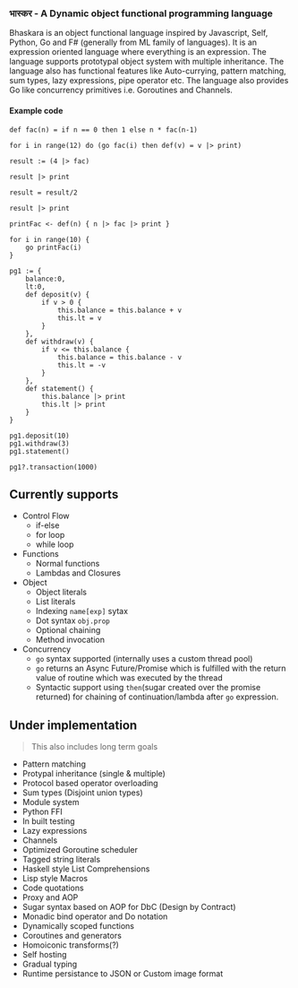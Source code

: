 ### भास्कर - A Dynamic object functional programming language

Bhaskara is an object functional language inspired by Javascript, Self, Python, Go and F# (generally from ML family of languages). It is an expression oriented language where everything is an expression. The language supports prototypal object system with multiple inheritance. The language also has functional features like Auto-currying, pattern matching, sum types, lazy expressions, pipe operator etc. The language also provides Go like concurrency primitives i.e. Goroutines and Channels.

#### Example code
```
def fac(n) = if n == 0 then 1 else n * fac(n-1)

for i in range(12) do (go fac(i) then def(v) = v |> print)

result := (4 |> fac)

result |> print

result = result/2

result |> print

printFac <- def(n) { n |> fac |> print }

for i in range(10) {
    go printFac(i)
}
```

```
pg1 := {
    balance:0,
    lt:0,
    def deposit(v) {
        if v > 0 {
            this.balance = this.balance + v
            this.lt = v
        }
    },
    def withdraw(v) {
        if v <= this.balance {
            this.balance = this.balance - v
            this.lt = -v
        }
    },
    def statement() {
        this.balance |> print
        this.lt |> print
    }
}

pg1.deposit(10)
pg1.withdraw(3)
pg1.statement()

pg1?.transaction(1000)
```

## Currently supports
* Control Flow
    * if-else
    * for loop
    * while loop
* Functions
    * Normal functions
    * Lambdas and Closures
* Object
    * Object literals
    * List literals
    * Indexing `name[exp]` sytax
    * Dot syntax `obj.prop`
    * Optional chaining
    * Method invocation
* Concurrency
    * `go` syntax supported (internally uses a custom thread pool)
    * `go` returns an Async Future/Promise which is fulfilled with the return value of routine which was executed by the thread
    * Syntactic support using `then`(sugar created over the promise returned) for chaining of continuation/lambda after `go` expression.

## Under implementation
> This also includes long term goals
* Pattern matching
* Protypal inheritance (single & multiple)
* Protocol based operator overloading
* Sum types (Disjoint union types)
* Module system
* Python FFI
* In built testing
* Lazy expressions
* Channels
* Optimized Goroutine scheduler
* Tagged string literals
* Haskell style List Comprehensions
* Lisp style Macros
* Code quotations
* Proxy and AOP
* Sugar syntax based on AOP for DbC (Design by Contract)
* Monadic bind operator and Do notation
* Dynamically scoped functions
* Coroutines and generators
* Homoiconic transforms(?)
* Self hosting
* Gradual typing
* Runtime persistance to JSON or Custom image format

